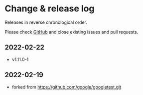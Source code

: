 # Change & release log

Releases in reverse chronological order.

Please check
[GitHub](https://github.com/xpack-3rd-party/googletest-xpack/issues/)
and close existing issues and pull requests.

## 2022-02-22

- v1.11.0-1

## 2022-02-19

- forked from <https://github.com/google/googletest.git>
